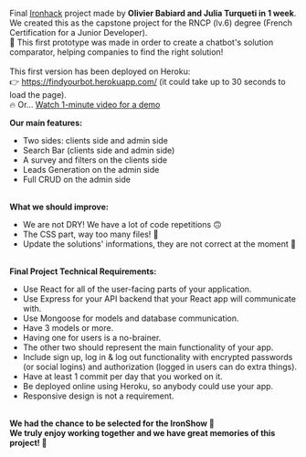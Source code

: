 Final <a href="https://www.ironhack.com/fr/developpement-web/paris">Ironhack</a> project made by <b>Olivier Babiard and Julia Turqueti in 1 week</b>.
<br>We created this as the capstone project for the RNCP (lv.6) degree (French Certification for a Junior Developer). 
<br>🤖 This first prototype was made in order to create a chatbot's solution comparator, helping companies to find the right solution!
<br>
<br>This first version has been deployed on Heroku: 
<br> 👉 https://findyourbot.herokuapp.com/ (it could take up to 30 seconds to load the page).
<br> 🔥 Or... <a href="https://www.loom.com/share/024c0676e38144148e70f753ea8cfb7c">Watch 1-minute video for a demo</a>

<b>Our main features:</b>
<ul>
<li>Two sides: clients side and admin side</li>
<li>Search Bar (clients side and admin side)</li>
<li>A survey and filters on the clients side</li>
<li>Leads Generation on the admin side</li>
<li>Full CRUD on the admin side</li>
</ul>
<br>
<b> What we should improve:</b> 
<ul>
<li> We are not DRY! We have a lot of code repetitions 🙃</li>
<li> The CSS part, way too many files! 🤯</li>
<li> Update the solutions' informations, they are not correct at the moment 🤫</li>
</ul>
<br>
<b>Final Project Technical Requirements:</b>
<ul>
<li> Use React for all of the user-facing parts of your application. </li>
<li> Use Express for your API backend that your React app will communicate with. </li>
<li> Use Mongoose for models and database communication.</li>
<li> Have 3 models or more.</li>
<li> Having one for users is a no-brainer.</li>
<li> The other two should represent the main functionality of your app.</li>
<li> Include sign up, log in & log out functionality with encrypted passwords (or social logins) and authorization (logged in users can do extra things).</li>
<li> Have at least 1 commit per day that you worked on it.</li>
<li> Be deployed online using Heroku, so anybody could use your app.</li>
<li> Responsive design is not a requirement.</li>
</ul>
<b>
<br>We had the chance to be selected for the IronShow 🥳
<br>We truly enjoy working together and we have great memories of this project! 💟
</b>
